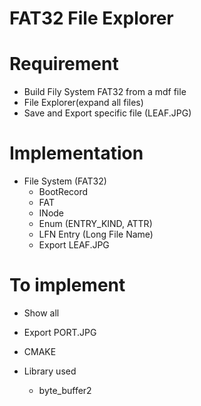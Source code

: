 # FAT32 File Explorer

# Requirement
- Build Fily System FAT32 from a mdf file
- File Explorer(expand all files)
- Save and Export specific file (LEAF.JPG)

# Implementation
- File System (FAT32)
  - BootRecord
  - FAT
  - INode
  - Enum (ENTRY_KIND, ATTR)
  - LFN Entry (Long File Name)
  - Export LEAF.JPG

# To implement
- Show all
- Export PORT.JPG
- CMAKE

- Library used
  - byte_buffer2

